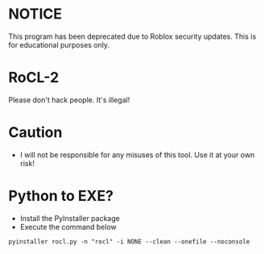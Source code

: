 # NOTICE
This program has been deprecated due to Roblox security updates. This is for educational purposes only.

# RoCL-2
Please don't hack people. It's illegal!

# Caution
- I will not be responsible for any misuses of this tool. Use it at your own risk!

# Python to EXE?
- Install the PyInstaller package
- Execute the command below
```
pyinstaller rocl.py -n "rocl" -i NONE --clean --onefile --noconsole
```
